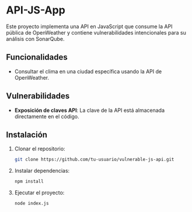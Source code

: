 # API-JS-App

Este proyecto implementa una API en JavaScript que consume la API pública de OpenWeather y contiene vulnerabilidades intencionales para su análisis con SonarQube.

## Funcionalidades
- Consultar el clima en una ciudad específica usando la API de OpenWeather.

## Vulnerabilidades
- **Exposición de claves API**: La clave de la API está almacenada directamente en el código.

## Instalación
1. Clonar el repositorio:
   ```bash
   git clone https://github.com/tu-usuario/vulnerable-js-api.git
2. Instalar dependencias:
   ```bash
   npm install
3. Ejecutar el proyecto:
   ```bash
   node index.js
